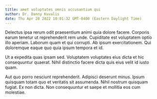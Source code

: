 ```yaml
---
title: amet voluptates omnis accusantium qui
author: Dr. Danny Kuvalis
date: Thu Apr 28 2022 10:01:32 GMT-0400 (Eastern Daylight Time)
---
```

Delectus ipsa rerum odit praesentium animi quia dolore facere. Corporis earum tenetur ut reprehenderit rem unde. Cupiditate est voluptatem optio illo aperiam. Laborum quam et qui corrupti. Ab ipsum exercitationem. Qui doloremque eaque quo quia ipsum tempora et id.

 Ut a expedita quas ipsam sed. Voluptatem voluptates eius dicta et hic consequuntur quaerat. Nihil distinctio facere dicta quis eius velit id iusto quam.

 Aut quo porro nesciunt reprehenderit. Adipisci deserunt minus. Ipsum quisquam totam quo et veritatis sit assumenda. Nihil nostrum quisquam fugiat. Ex non dicta. Non consequuntur et saepe et mollitia eos cum molestiae.
